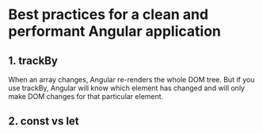 # Best practices for a clean and performant Angular application
## 1. trackBy
When an array changes, Angular re-renders the whole DOM tree. But if you use trackBy, Angular will know which element has changed and will only make DOM changes for that particular element.
## 2. const vs let